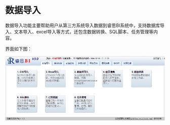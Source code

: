 # 数据导入

数据导入功能主要帮助用户从第三方系统导入数据到睿思BI系统中，支持数据库导入、文本导入、excel导入等方式，还包含数据转换、SQL脚本、任务管理等内容。

界面如下图：

![数据导入](QQ图片20161206172014.png)


